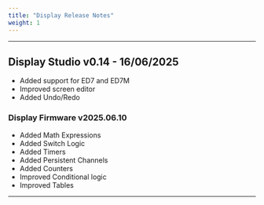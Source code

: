 ```yaml
---
title: "Display Release Notes"
weight: 1
---
```


---

## Display Studio v0.14 - 16/06/2025
 - Added support for ED7 and ED7M
 - Improved screen editor
 - Added Undo/Redo

### Display Firmware v2025.06.10
 - Added Math Expressions
 - Added Switch Logic
 - Added Timers
 - Added Persistent Channels
 - Added Counters
 - Improved Conditional logic
 - Improved Tables

 ---
